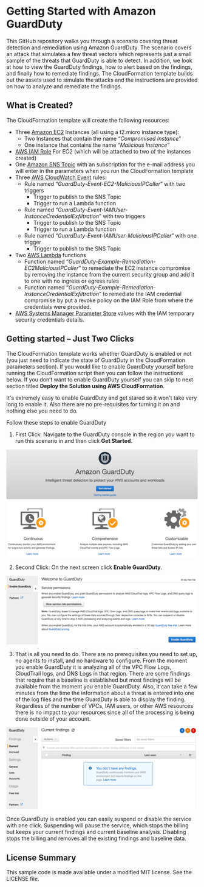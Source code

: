 # Getting Started with Amazon GuardDuty

This GitHub repository walks you through a scenario covering threat detection and remediation using Amazon GuardDuty. The scenario covers an attack that simulates a few threat vectors which represents just a small sample of the threats that GuardDuty is able to detect. In addition, we look at how to view the GuardDuty findings, how to alert based on the findings, and finally how to remediate findings. The CloudFormation template builds out the assets used to simulate the attacks and the instructions are provided on how to analyze and remediate the findings.

## What is Created?
The CloudFormation template will create the following resources:
  * Three [Amazon EC2](https://aws.amazon.com/ec2/) Instances (all using a t2.micro instance type):
    * Two Instances that contain the name “*Compromised Instance*” 
    * One instance that contains the name “*Malicious Instance*”
  * [AWS IAM Role](https://docs.aws.amazon.com/IAM/latest/UserGuide/id_roles.html) For EC2 (which will be attached to two of the instances created)
  * One [Amazon SNS Topic](https://docs.aws.amazon.com/sns/latest/dg/GettingStarted.html) with an subscription for the e-mail address you will enter in the parameters when you run the CloudFormation template
  * Three [AWS CloudWatch Event](https://docs.aws.amazon.com/AmazonCloudWatch/latest/events/WhatIsCloudWatchEvents.html) rules:
    * Rule named “*GuardDuty-Event-EC2-MaliciousIPCaller*” with two triggers
      * Trigger to publish to the SNS Topic 
      * Trigger to run a Lambda function
    * Rule named “*GuardDuty-Event-IAMUser-InstanceCredentialExfiltration*” with two triggers
      * Trigger to publish to the SNS Topic 
      * Trigger to run a Lambda function
    * Rule named “*GuardDuty-Event-IAMUser-MaliciousIPCaller*” with one trigger
      * Trigger to publish to the SNS Topic 
  * Two [AWS Lambda](https://aws.amazon.com/lambda/) functions
    * Function named “*GuardDuty-Example-Remediation-EC2MaliciousIPCaller*” to remediate the EC2 instance compromise by removing the instance from the current security group and add it to one with no ingress or egress rules
    * Function named “*GuardDuty-Example-Remediation-InstanceCredentialExfiltration*” to remediate the IAM credential compromise by put a revoke policy on the IAM Role from where the credentials were provided.  
  * [AWS Systems Manager Parameter Store](https://docs.aws.amazon.com/systems-manager/latest/userguide/systems-manager-paramstore.html) values with the IAM temporary security credentials details.

## Getting started – Just Two Clicks

The CloudFormation template works whether GuardDuty is enabled or not (you just need to indicate the state of GuardDuty in the CloudFormation parameters section). If you would like to enable GuardDuty yourself before running the CloudFormation script then you can follow the instructions below. If you don’t want to enable GuardDuty yourself you can skip to next section titled **Deploy the Solution using AWS CloudFormation**.

It's extremely easy to enable GuardDuty and get stared so it won't take very long to enable it. Also there are no pre-requisites for turning it on and nothing else you need to do. 

Follow these steps to enable GuardDuty
1. First Click: Navigate to the GuardDuty console in the region you want to run this scenario in and then click **Get Started**.

![Get Started](images/screenshot1.png "Get Started")

2. Second Click: On the next screen click **Enable GuardDuty**.

![Enable GuardDuty](images/screenshot2.png "Enable GuardDuty")

3. That is all you need to do. There are no prerequisites you need to set up, no agents to install, and no hardware to configure. From the moment you enable GuardDuty it is analyzing all of the VPC Flow Logs, CloudTrail logs, and DNS Logs in that region. There are some findings that require that a baseline is established but most findings will be available from the moment you enable GuardDuty. Also, it can take a few minutes from the time the information about a threat is entered into one of the log files and the time GuardDuty is able to display the finding. Regardless of the number of VPCs, IAM users, or other AWS resources there is no impact to your resources since all of the processing is being done outside of your account. 

![GuardDuty Enabled](images/screenshot3.png "GuardDuty Enabled")

Once GuardDuty is enabled you can easily suspend or disable the service with one click. Suspending will pause the service, which stops the billing but keeps your current findings and current baseline analysis. Disabling stops the billing and removes all the existing findings and baseline data.

## License Summary

This sample code is made available under a modified MIT license. See the LICENSE file.

